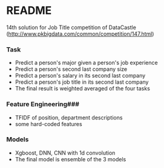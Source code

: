 # README #

14th solution for Job Title competition of DataCastle (http://www.pkbigdata.com/common/competition/147.html)
### Task ###

* Predict a person's major given a person's job experience 
* Predict a person's second last company size
* Predict a person's salary in its second last company 
* Predict a person's job title in its second last company 
* The final result is weighted averaged of the four tasks

### Feature  Engineering###

* TFIDF of position, department descriptions 
* some hard-coded features 


### Models ###

* Xgboost, DNN, CNN with 1d convolution
* The final model is ensemble of the 3 models